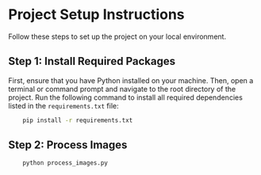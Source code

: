 # Project Setup Instructions

Follow these steps to set up the project on your local environment.

## Step 1: Install Required Packages

First, ensure that you have Python installed on your machine. Then, open a terminal or command prompt and navigate to the root directory of the project. Run the following command to install all required dependencies listed in the `requirements.txt` file:

```bash
    pip install -r requirements.txt
```
## Step 2: Process Images
```bash
    python process_images.py
```